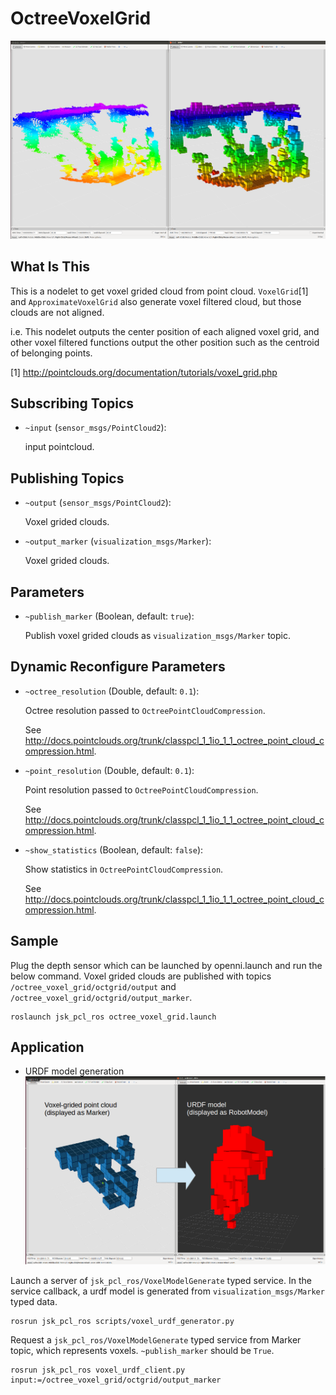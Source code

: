 # OctreeVoxelGrid
![](images/octree_voxel_grid.png)

## What Is This
This is a nodelet to get voxel grided cloud from point cloud.
`VoxelGrid`[1] and `ApproximateVoxelGrid` also generate voxel filtered cloud,
but those clouds are not aligned.

i.e. This nodelet outputs the center position of each aligned voxel grid,
and other voxel filtered functions output the other position such as the centroid of belonging points.

[1] http://pointclouds.org/documentation/tutorials/voxel_grid.php

## Subscribing Topics
* `~input` (`sensor_msgs/PointCloud2`):

   input pointcloud.

## Publishing Topics
* `~output` (`sensor_msgs/PointCloud2`):

   Voxel grided clouds.
* `~output_marker` (`visualization_msgs/Marker`):

   Voxel grided clouds.

## Parameters
* `~publish_marker` (Boolean, default: `true`):

   Publish voxel grided clouds as `visualization_msgs/Marker` topic.

## Dynamic Reconfigure Parameters
* `~octree_resolution` (Double, default: `0.1`):

   Octree resolution passed to `OctreePointCloudCompression`.

   See http://docs.pointclouds.org/trunk/classpcl_1_1io_1_1_octree_point_cloud_compression.html.
* `~point_resolution` (Double, default: `0.1`):

   Point resolution passed to `OctreePointCloudCompression`.

   See http://docs.pointclouds.org/trunk/classpcl_1_1io_1_1_octree_point_cloud_compression.html.
* `~show_statistics` (Boolean, default: `false`):

   Show statistics in `OctreePointCloudCompression`.

   See http://docs.pointclouds.org/trunk/classpcl_1_1io_1_1_octree_point_cloud_compression.html.  

## Sample
Plug the depth sensor which can be launched by openni.launch and run the below command.
Voxel grided clouds are published with topics `/octree_voxel_grid/octgrid/output` and `/octree_voxel_grid/octgrid/output_marker`.


```
roslaunch jsk_pcl_ros octree_voxel_grid.launch
```

## Application
* URDF model generation
![](images/generate_urdf.png)

Launch a server of `jsk_pcl_ros/VoxelModelGenerate` typed service.
In the service callback, a urdf model is generated from `visualization_msgs/Marker` typed data.
```
rosrun jsk_pcl_ros scripts/voxel_urdf_generator.py
```

Request a `jsk_pcl_ros/VoxelModelGenerate` typed service from Marker topic, which represents voxels.
`~publish_marker` should be `True`.
```
rosrun jsk_pcl_ros voxel_urdf_client.py input:=/octree_voxel_grid/octgrid/output_marker
```
